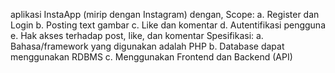 aplikasi InstaApp (mirip dengan Instagram)
dengan, Scope:
  a. Register dan Login
  b. Posting text gambar
  c. Like dan komentar
  d. Autentifikasi pengguna
  e. Hak akses terhadap post, like, dan komentar
Spesifikasi:
  a. Bahasa/framework yang digunakan adalah PHP
  b. Database dapat menggunakan RDBMS 
  c. Menggunakan Frontend dan Backend (API)
